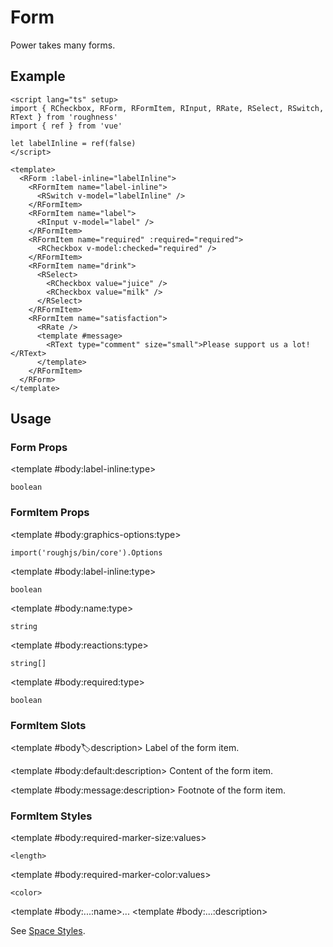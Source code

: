 <script lang="ts" setup>
import { RCheckbox, RDetails, RForm, RFormItem, RInput, RRate, RSpace, RSelect, RSwitch, RTable, RText } from 'roughness'
import { ref } from 'vue'

let label = ref<string>('Label')
let labelInline = ref(false)
let required = ref(true)
</script>

# Form

Power takes many forms.

## Example

<RDetails>
  <template #summary>Show Code</template>

```vue
<script lang="ts" setup>
import { RCheckbox, RForm, RFormItem, RInput, RRate, RSelect, RSwitch, RText } from 'roughness'
import { ref } from 'vue'

let labelInline = ref(false)
</script>

<template>
  <RForm :label-inline="labelInline">
    <RFormItem name="label-inline">
      <RSwitch v-model="labelInline" />
    </RFormItem>
    <RFormItem name="label">
      <RInput v-model="label" />
    </RFormItem>
    <RFormItem name="required" :required="required">
      <RCheckbox v-model:checked="required" />
    </RFormItem>
    <RFormItem name="drink">
      <RSelect>
        <RCheckbox value="juice" />
        <RCheckbox value="milk" />
      </RSelect>
    </RFormItem>
    <RFormItem name="satisfaction">
      <RRate />
      <template #message>
        <RText type="comment" size="small">Please support us a lot!</RText>
      </template>
    </RFormItem>
  </RForm>
</template>
```

</RDetails>

<RForm :label-inline="labelInline">
  <RFormItem name="label-inline">
    <RSwitch v-model="labelInline" />
  </RFormItem>
  <RFormItem name="label">
    <template #label>{{ label }}</template>
    <RInput v-model="label" />
  </RFormItem>
  <RFormItem name="required" :required="required">
    <RCheckbox v-model:checked="required" />
  </RFormItem>
  <RFormItem name="drink">
    <RSelect>
      <RCheckbox value="juice" />
      <RCheckbox value="milk" />
    </RSelect>
  </RFormItem>
  <RFormItem name="satisfaction">
    <RRate />
    <template #message>
      <RText type="comment" size="small">Please support us a lot!</RText>
    </template>
  </RFormItem>
</RForm>

## Usage

### Form Props

<RSpace overflow>
<RTable
  :columns="['name', 'type', 'default', 'description']"
  :rows="['label-inline']"
>
  <template #body:*:name="{ row }">{{ row }}</template>

  <template #body:label-inline:type>

  `boolean`

  </template>
  <template #body:label-inline:description>
    Whether the labels of the form items are displayed as inline boxes.
  </template>
</RTable>
</RSpace>

### FormItem Props

<RSpace overflow>
<RTable
  :columns="['name', 'type', 'default', 'description']"
  :rows="['graphics-options', 'label-inline', 'name', 'reactions', 'required']"
>
  <template #body:*:name="{ row }">{{ row }}</template>

  <template #body:graphics-options:type>

  `import('roughjs/bin/core').Options`

  </template>
  <template #body:graphics-options:description>

  [Options for Rough.js](https://github.com/rough-stuff/rough/wiki#options).

  See [Graphics Configuration](/components/graphics#component-prop).

  </template>

  <template #body:label-inline:type>

  `boolean`

  </template>
  <template #body:label-inline:description>
    Whether the label of the form item is displayed as an inline box.
  </template>

  <template #body:name:type>

  `string`

  </template>
  <template #body:name:description>
    Field name of the form model.
  </template>

  <template #body:reactions:type>

  `string[]`

  </template>
  <template #body:reactions:default>

  `[]`

  </template>
  <template #body:reactions:description>

  States that trigger graphics redrawing.

  See [Reactions](/guide/theme#reactions).

  </template>

  <template #body:required:type>

  `boolean`

  </template>
  <template #body:required:default>

  `false`

  </template>
  <template #body:required:description>
    Whether the field is required.
  </template>
</RTable>
</RSpace>

### FormItem Slots

<RSpace overflow>
<RTable
  :columns="['name', 'parameters', 'description']"
  :rows="['label', 'default', 'message']"
>
  <template #body:*:name="{ row }">{{ row }}</template>

  <template #body:label:description>
    Label of the form item.
  </template>

  <template #body:default:description>
    Content of the form item.
  </template>

  <template #body:message:description>
    Footnote of the form item.
  </template>
</RTable>
</RSpace>

### FormItem Styles

<RSpace overflow>
<RTable
  :columns="['name', 'values', 'default', 'description']"
  :rows="['required-marker-size', 'required-marker-color', '...']"
>
  <template #body:*:name="{ row }">--r-form-item-{{ row }}</template>

  <template #body:required-marker-size:values>

  `<length>`

  </template>
  <template #body:required-marker-size:default>

  `4px`

  </template>
  <template #body:required-marker-size:description>
    Size of the marker when `required` is `true`.
  </template>

  <template #body:required-marker-color:values>

  `<color>`

  </template>
  <template #body:required-marker-color:default>

  `var(--r-common-error-color)`

  </template>
  <template #body:required-marker-color:description>
    Color of the marker when `required` is `true`.
  </template>

  <template #body:...:name>...</template>
  <template #body:...:description>

  See [Space Styles](/components/space#styles).

  </template>
</RTable>
</RSpace>

